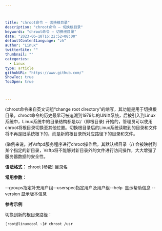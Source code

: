 ```yaml
---



title: "chroot命令 – 切换根目录"
description: "chroot命令 – 切换根目录"
keywords: "chroot命令 – 切换根目录"
date: "2023-06-18T16:22:52+08:00"
defaultContentLanguage: "zh"
author: "Linux"
twitterSite: ""
thumbnail: ""
categories:
  - Linux
type: article
githubURL: "https://www.github.com/"
ShowToc: true
TocOpen: true



---
```


(chroot命令来自英文词组“change root directory”的缩写，其功能是用于切换根目录。chroot命令的历史最早可被追溯到1979年的UNIX系统，后被引入到Linux系统中，Linux系统中的目录结构都是以/（即根目录) 开始的，管理员可以使用chroot将根目录切换至其他位置。切换根目录后的Linux系统读取到的目录和文件将不再是旧系统根下的，而是新的根目录所对应路径下的目录和文件。

(举例来说，对Vsftpd服务程序进行chroot操作后，其默认根目录（/) 会被映射到某个指定的新目录，Vsftp将不能够对新目录外的文件进行访问操作，大大增强了服务器数据的安全性。

**语法格式：** chroot [参数] 目录名

**常用参数：**

--groups指定补充用户组--userspec指定用户及用户组--help  显示帮助信息 --version 显示版本信息

**参考示例**

切换到新的根目录路径：

```
[root@linuxcool ~]# chroot /usr
```